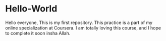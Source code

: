 # Hello-World

Hello everyone,
This is my first repository. This practice is a part of my online specialization at Coursera. I am totally loving this course, and I hope to complete it soon insha Allah. 
